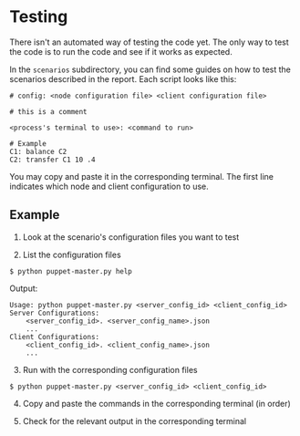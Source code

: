 # Testing

There isn't an automated way of testing the code yet.
The only way to test the code is to run the code and see if it works as expected.

In the `scenarios` subdirectory, you can find some guides on how to test the scenarios described in the report.
Each script looks like this:
```
# config: <node configuration file> <client configuration file>

# this is a comment

<process's terminal to use>: <command to run>

# Example
C1: balance C2
C2: transfer C1 10 .4
```
You may copy and paste it in the corresponding terminal.
The first line indicates which node and client configuration to use.

## Example
1. Look at the scenario's configuration files you want to test

2. List the configuration files

```
$ python puppet-master.py help
```

Output:
```
Usage: python puppet-master.py <server_config_id> <client_config_id>
Server Configurations:
    <server_config_id>. <server_config_name>.json
    ...
Client Configurations:
    <client_config_id>. <client_config_name>.json
    ...
```

3. Run with the corresponding configuration files
```
$ python puppet-master.py <server_config_id> <client_config_id>
```

4. Copy and paste the commands in the corresponding terminal (in order)

5. Check for the relevant output in the corresponding terminal